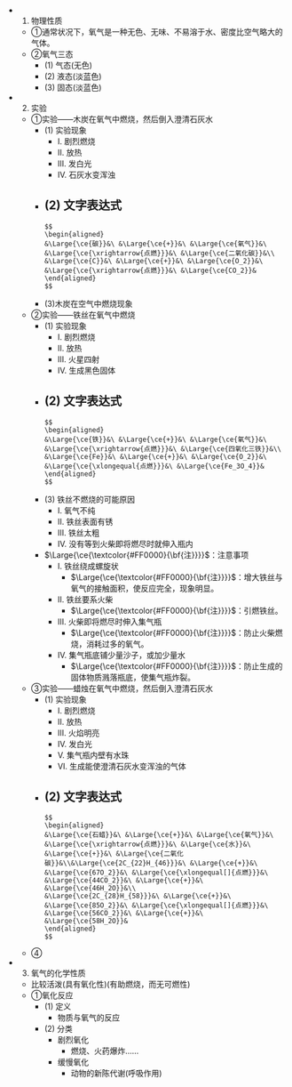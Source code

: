 -
  1. 物理性质
	- ①通常状况下，氧气是一种无色、无味、不易溶于水、密度比空气略大的气体。
	- ②氧气三态
		- (1) 气态(无色)
		- (2) 液态(淡蓝色)
		- (3) 固态(淡蓝色)
-
  2. 实验
	- ①实验——木炭在氧气中燃烧，然后倒入澄清石灰水
		- (1) 实验现象
			- I. 剧烈燃烧
			- II. 放热
			- III. 发白光
			- IV. 石灰水变浑浊
		- (2) 文字表达式
			-
			  $$
			  \begin{aligned}
			  &\Large{\ce{碳}}&\ &\Large{\ce{+}}&\ &\Large{\ce{氧气}}&\ &\Large{\ce{\xrightarrow{点燃}}}&\ &\Large{\ce{二氧化碳}}&\\
			  &\Large{\ce{C}}&\ &\Large{\ce{+}}&\ &\Large{\ce{O_2}}&\ &\Large{\ce{\xrightarrow{点燃}}}&\ &\Large{\ce{CO_2}}&
			  \end{aligned}
			  $$
		- (3)木炭在空气中燃烧现象
	- ②实验——铁丝在氧气中燃烧
		- (1) 实验现象
			- I. 剧烈燃烧
			- II. 放热
			- III. 火星四射
			- IV. 生成黑色固体
		- (2) 文字表达式
			-
			  $$
			  \begin{aligned}
			  &\Large{\ce{铁}}&\ &\Large{\ce{+}}&\ &\Large{\ce{氧气}}&\ &\Large{\ce{\xrightarrow{点燃}}}&\ &\Large{\ce{四氧化三铁}}&\\
			  &\Large{\ce{Fe}}&\ &\Large{\ce{+}}&\ &\Large{\ce{O_2}}&\ &\Large{\ce{\xlongequal{点燃}}}&\ &\Large{\ce{Fe_3O_4}}&
			  \end{aligned}
			  $$
		- (3) 铁丝不燃烧的可能原因
			- I. 氧气不纯
			- II. 铁丝表面有锈
			- III. 铁丝太粗
			- IV. 没有等到火柴即将燃尽时就伸入瓶内
		- $\Large{\ce{\textcolor{#FF0000}{\bf{注}}}}$：注意事项
			- I. 铁丝绕成螺旋状
				- $\Large{\ce{\textcolor{#FF0000}{\bf{注}}}}$：增大铁丝与氧气的接触面积，使反应完全，现象明显。
			- II. 铁丝要系火柴
				- $\Large{\ce{\textcolor{#FF0000}{\bf{注}}}}$：引燃铁丝。
			- III. 火柴即将燃尽时伸入集气瓶
				- $\Large{\ce{\textcolor{#FF0000}{\bf{注}}}}$：防止火柴燃烧，消耗过多的氧气。
			- IV. 集气瓶底铺少量沙子，或加少量水
				- $\Large{\ce{\textcolor{#FF0000}{\bf{注}}}}$：防止生成的固体物质溅落瓶底，使集气瓶炸裂。
	- ③实验——蜡烛在氧气中燃烧，然后倒入澄清石灰水
		- (1) 实验现象
			- I. 剧烈燃烧
			- II. 放热
			- III. 火焰明亮
			- IV. 发白光
			- V. 集气瓶内壁有水珠
			- VI. 生成能使澄清石灰水变浑浊的气体
		- (2) 文字表达式
			-
			  $$
			  \begin{aligned}
			  &\Large{\ce{石蜡}}&\ &\Large{\ce{+}}&\ &\Large{\ce{氧气}}&\ &\Large{\ce{\xrightarrow{点燃}}}&\ &\Large{\ce{水}}&\ &\Large{\ce{+}}&\ &\Large{\ce{二氧化碳}}&\\&\Large{\ce{2C_{22}H_{46}}}&\ &\Large{\ce{+}}&\ &\Large{\ce{67O_2}}&\ &\Large{\ce{\xlongequal[]{点燃}}}&\ &\Large{\ce{44CO_2}}&\ &\Large{\ce{+}}&\ &\Large{\ce{46H_2O}}&\\
			  &\Large{\ce{2C_{28}H_{58}}}&\ &\Large{\ce{+}}&\ &\Large{\ce{85O_2}}&\ &\Large{\ce{\xlongequal[]{点燃}}}&\ &\Large{\ce{56CO_2}}&\ &\Large{\ce{+}}&\ &\Large{\ce{58H_2O}}&
			  \end{aligned}
			  $$
	- ④
-
  3. 氧气的化学性质
	- 比较活泼(具有氧化性)(有助燃烧，而无可燃性)
	- ①氧化反应
		- (1) 定义
			- 物质与氧气的反应
		- (2) 分类
			- 剧烈氧化
				- 燃烧、火药爆炸……
			- 缓慢氧化
				- 动物的新陈代谢(呼吸作用)